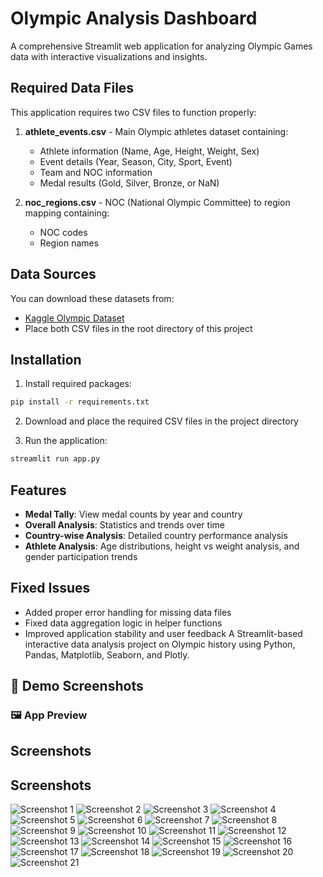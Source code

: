 # Olympic Analysis Dashboard

A comprehensive Streamlit web application for analyzing Olympic Games data with interactive visualizations and insights.

## Required Data Files

This application requires two CSV files to function properly:

1. **athlete_events.csv** - Main Olympic athletes dataset containing:
   - Athlete information (Name, Age, Height, Weight, Sex)
   - Event details (Year, Season, City, Sport, Event)
   - Team and NOC information
   - Medal results (Gold, Silver, Bronze, or NaN)

2. **noc_regions.csv** - NOC (National Olympic Committee) to region mapping containing:
   - NOC codes
   - Region names

## Data Sources

You can download these datasets from:
- [Kaggle Olympic Dataset](https://www.kaggle.com/heesoo37/120-years-of-olympic-history-athletes-and-results)
- Place both CSV files in the root directory of this project

## Installation

1. Install required packages:
```bash
pip install -r requirements.txt
```

2. Download and place the required CSV files in the project directory

3. Run the application:
```bash
streamlit run app.py
```

## Features

- **Medal Tally**: View medal counts by year and country
- **Overall Analysis**: Statistics and trends over time
- **Country-wise Analysis**: Detailed country performance analysis
- **Athlete Analysis**: Age distributions, height vs weight analysis, and gender participation trends

## Fixed Issues

- Added proper error handling for missing data files
- Fixed data aggregation logic in helper functions
- Improved application stability and user feedback
A Streamlit-based interactive data analysis project on Olympic history using Python, Pandas, Matplotlib, Seaborn, and Plotly.
## 📸 Demo Screenshots

### 🖼️ App Preview

## Screenshots

## Screenshots

![Screenshot 1](Images/Screenshot%20(1287).png)
![Screenshot 2](Images/Screenshot%20(1288).png)
![Screenshot 3](Images/Screenshot%20(1289).png)
![Screenshot 4](Images/Screenshot%20(1290).png)
![Screenshot 5](Images/Screenshot%20(1291).png)
![Screenshot 6](Images/Screenshot%20(1292).png)
![Screenshot 7](Images/Screenshot%20(1293).png)
![Screenshot 8](Images/Screenshot%20(1294).png)
![Screenshot 9](Images/Screenshot%20(1295).png)
![Screenshot 10](Images/Screenshot%20(1296).png)
![Screenshot 11](Images/Screenshot%20(1297).png)
![Screenshot 12](Images/Screenshot%20(1298).png)
![Screenshot 13](Images/Screenshot%20(1299).png)
![Screenshot 14](Images/Screenshot%20(1300).png)
![Screenshot 15](Images/Screenshot%20(1301).png)
![Screenshot 16](Images/Screenshot%20(1302).png)
![Screenshot 17](Images/Screenshot%20(1303).png)
![Screenshot 18](Images/Screenshot%20(1304).png)
![Screenshot 19](Images/Screenshot%20(1305).png)
![Screenshot 20](Images/Screenshot%20(1306).png)
![Screenshot 21](Images/Screenshot%20(1307).png)


